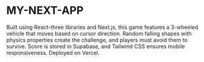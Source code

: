 # MY-NEXT-APP
Built using React-three libraries and Next.js, this game features a 3-wheeled vehicle that moves based on cursor direction. Random falling shapes with physics properties create the challenge, and players must avoid them to survive. Score is stored in Supabase, and Tailwind CSS ensures mobile responsiveness. Deployed on Vercel.
